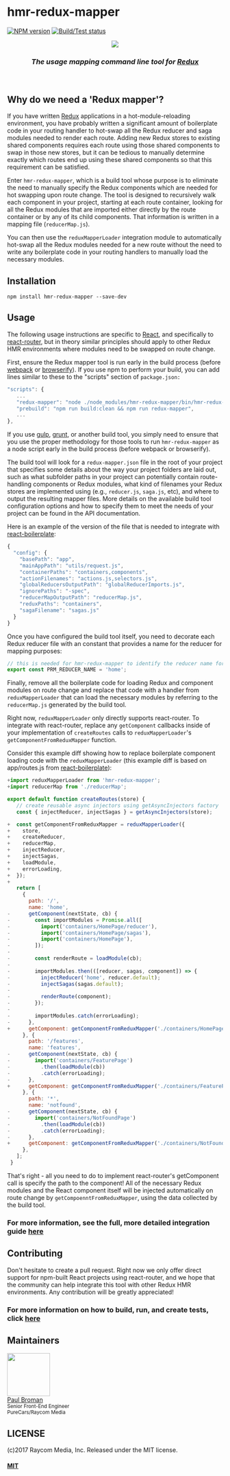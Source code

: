 # hmr-redux-mapper
[![NPM version][npm-image]][npm-url]
[![Build/Test status][travis-image]][travis-url]

<div align="center">
  <a href="https://github.com/paulbrom/hmr-redux-mapper">
    <img src="https://raw.githubusercontent.com/paulbrom/hmr-redux-mapper/master/assets/redux-mapper-logo.png">
  </a>
  <h3><i>The usage mapping command line tool for <a href="http://redux.js.org/">Redux</a></i></h3>
  <h4>
    <p>&nbsp;</p>
  </h4>
</div>

<h2>Why do we need a 'Redux mapper'?</h2>

If you have written [Redux](http://redux.js.org/) applications in a hot-module-reloading environment, you have
probably written a significant amount of boilerplate code in your routing handler to hot-swap all the Redux reducer and
saga modules needed to render each route.  Adding new Redux stores to existing shared components requires each route
using those shared components to swap in those new stores, but it can be tedious to manually determine exactly which
routes end up using these shared components so that this requirement can be satisfied.

Enter `hmr-redux-mapper`, which is a build tool whose purpose is to eliminate the need to manually specify the Redux
components which are needed for hot swapping upon route change.  The tool is designed to recursively walk each component
in your project, starting at each route container, looking for all the Redux modules that are imported either directly
by the route container or by any of its child components.  That information is written in a mapping file
(`reducerMap.js`).

You can then use the `reduxMapperLoader` integration module to automatically hot-swap all the Redux modules needed for
a new route without the need to write any boilerplate code in your routing handlers to manually load the necessary
modules.

<h2>Installation</h2>

```
npm install hmr-redux-mapper --save-dev
```

<h2>Usage</h2>

The following usage instructions are specific to [React](https://facebook.github.io/react/), and specifically to
[react-router](https://github.com/ReactTraining/react-router), but in theory similar principles should apply to other
Redux HMR environments where modules need to be swapped on route change.

First, ensure the Redux mapper tool is run early in the build process (before [webpack](https://webpack.js.org/) or
[browserify](http://browserify.org/)).  If you use npm to perform your build, you can add lines similar to these to the
"scripts" section of `package.json:`

``` javascript
"scripts": {
   ...
   "redux-mapper": "node ./node_modules/hmr-redux-mapper/bin/hmr-redux-mapper",
   "prebuild": "npm run build:clean && npm run redux-mapper",
   ...
},
```

If you use [gulp](http://gulpjs.com/), [grunt](https://gruntjs.com/), or another build tool, you simply need to
ensure that you use the proper methodology for those tools to run `hmr-redux-mapper` as a node script early in the build
process (before webpack or browserify).

The build tool will look for a `redux-mapper.json` file in the root of your project that specifies some details about
the way your project folders are laid out, such as what subfolder paths in your project can potentially contain
route-handling components or Redux modules, what kind of filenames your Redux stores are implemented using (e.g.,
`reducer.js`, `saga.js`, etc), and where to output the resulting mapper files.  More details on the available build tool
configuration options and how to specify them to meet the needs of your project can be found in the API documentation.

Here is an example of the version of the file that is needed to integrate with
[react-boilerplate](https://github.com/react-boilerplate/react-boilerplate):

``` javascript
{
  "config": {
    "basePath": "app",
    "mainAppPath": "utils/request.js",
    "containerPaths": "containers,components",
    "actionFilenames": "actions.js,selectors.js",
    "globalReducersOutputPath": "globalReducerImports.js",
    "ignorePaths": "-spec",
    "reducerMapOutputPath": "reducerMap.js",
    "reduxPaths": "containers",
    "sagaFilename": "sagas.js"
  }
}
```

Once you have configured the build tool itself, you need to decorate each Redux reducer file with an constant that
provides a name for the reducer for mapping purposes:

``` javascript
// this is needed for hmr-redux-mapper to identify the reducer name for this reducer
export const PRM_REDUCER_NAME = 'home';
```

Finally, remove all the boilerplate code for loading Redux and component modules on route change and replace that
code with a handler from `reduxMapperLoader` that can load the necessary modules by referring to the `reducerMap.js`
generated by the build tool.

Right now, `reduxMapperLoader` only directly supports react-router.  To integrate with react-router, replace any
`getComponent` callbacks inside of your implementation of `createRoutes` calls to `reduxMapperLoader`'s
`getComponentFromReduxMapper` function.

Consider this example diff showing how to replace boilerplate component loading code with the
`reduxMapperLoader` (this example diff is based on app/routes.js from
[react-boilerplate](https://github.com/react-boilerplate/react-boilerplate)):

``` javascript
+import reduxMapperLoader from 'hmr-redux-mapper';
+import reducerMap from './reducerMap';

export default function createRoutes(store) {
   // create reusable async injectors using getAsyncInjectors factory
   const { injectReducer, injectSagas } = getAsyncInjectors(store);

+  const getComponentFromReduxMapper = reduxMapperLoader({
+    store,
+    createReducer,
+    reducerMap,
+    injectReducer,
+    injectSagas,
+    loadModule,
+    errorLoading,
+  });
+
   return [
     {
       path: '/',
       name: 'home',
-      getComponent(nextState, cb) {
-        const importModules = Promise.all([
-          import('containers/HomePage/reducer'),
-          import('containers/HomePage/sagas'),
-          import('containers/HomePage'),
-        ]);
-
-        const renderRoute = loadModule(cb);
-
-        importModules.then(([reducer, sagas, component]) => {
-          injectReducer('home', reducer.default);
-          injectSagas(sagas.default);
-
-          renderRoute(component);
-        });
-
-        importModules.catch(errorLoading);
-      },
+      getComponent: getComponentFromReduxMapper('./containers/HomePage/index.js'),
     }, {
       path: '/features',
       name: 'features',
-      getComponent(nextState, cb) {
-        import('containers/FeaturePage')
-          .then(loadModule(cb))
-          .catch(errorLoading);
-      },
+      getComponent: getComponentFromReduxMapper('./containers/FeaturePage'),
     }, {
       path: '*',
       name: 'notfound',
-      getComponent(nextState, cb) {
-        import('containers/NotFoundPage')
-          .then(loadModule(cb))
-          .catch(errorLoading);
-      },
+      getComponent: getComponentFromReduxMapper('./containers/NotFoundPage'),
     },
   ];
 }
```

That's right - all you need to do to implement react-router's getComponent call is specify the path to the component!
All of the necessary Redux modules and the React component itself will be injected automatically on route change by
`getCompoenntFromReduxMapper`, using the data collected by the build tool.

<h3>For more information, see the full, more detailed integration guide
<a href="https://github.com/paulbrom/hmr-redux-mapper/blob/master/docs/Integration_Guide.md">here</a></h3>

<h2>Contributing</h2>

Don't hesitate to create a pull request.  Right now we only offer direct support for npm-built React projects using
react-router, and we hope that the community can help integrate this tool with other Redux HMR environments.  Any
contribution will be greatly appreciated!

<h3>For more information on how to build, run, and create tests, click
<a href="https://github.com/paulbrom/hmr-redux-mapper/blob/master/docs/Build_and_Contribute.md">here</a></h3>

<h2>Maintainers</h2>

<div>
  <img width="100" height="100"
    src="https://avatars.githubusercontent.com/paulbrom">
  <div>
    <a href="https://github.com/paulbrom">Paul Broman</a>
    <div><sub>Senior Front-End Engineer</sub></div>
    <div><sup>PureCars/Raycom Media</sup></div>
  </div>
</div>

<h2>LICENSE</h2>

(c)2017 Raycom Media, Inc.
Released under the MIT license.

#### [MIT](./LICENSE)

[travis-url]: http://travis-ci.org/paulbrom/hmr-redux-mapper
[travis-image]: https://secure.travis-ci.org/paulbrom/hmr-redux-mapper.png?branch=master
[npm-url]: https://npmjs.org/package/hmr-redux-mapper
[npm-image]: https://badge.fury.io/js/hmr-redux-mapper.svg
